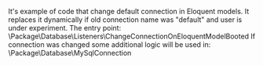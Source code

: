 It's example of code that change default connection in Eloquent models.
It replaces it dynamically if old connection name was "default" and user is under experiment.
The entry point: \Package\Database\Listeners\ChangeConnectionOnEloquentModelBooted
If connection was changed some additional logic will be used in: \Package\Database\MySqlConnection